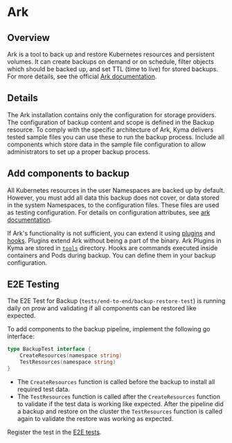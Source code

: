 # Ark

## Overview

Ark is a tool to back up and restore Kubernetes resources and persistent volumes. It can create backups on demand or on schedule, filter objects which should be backed up, and set TTL (time to live) for stored backups. For more details, see the official [Ark documentation](https://heptio.github.io/velero/v0.9.0/).

## Details

The Ark installation contains only the configuration for storage providers. The configuration of backup content and scope is defined in the Backup resource. To comply with the specific architecture of Ark, Kyma delivers tested sample files you can use these to run the backup process. Include all components which store data in the sample file configuration to allow administrators to set up a proper backup process.



## Add components to backup

All Kubernetes resources in the user Namespaces are backed up by default. However, you must add all data this backup does not cover, or data stored in the system Namespaces, to the configuration files. These files are used as testing configuration. For details on configuration attributes, see [ark documentation](https://github.com/heptio/velero/blob/master/docs/api-types/backup.md).

If Ark's functionality is not sufficient, you can extend it using [plugins](https://heptio.github.io/velero/v0.10.0/plugins) and [hooks](https://heptio.github.io/velero/v0.10.0/hooks). Plugins extend Ark without being a part of the binary. Ark Plugins in Kyma are stored in [`tools`](tools/ark-plugins) directory. Hooks are commands executed inside containers and Pods during backup. You can define them in your backup configuration.

## E2E Testing

The E2E Test for Backup (`tests/end-to-end/backup-restore-test`) is running daily on prow and validating if all components can be restored like expected.

To add components to the backup pipeline, implement the following go interface:

```go
type BackupTest interface {
    CreateResources(namespace string)
    TestResources(namespace string)
}
```

- The `CreateResources` function is called before the backup to install all required test data.
- The `TestResources` function is called after the `CreateResources` function to validate if the test data is working like expected. After the pipeline did a backup and restore on the cluster the `TestResources` function is called again to validate the restore was working as expected.

Register the test in the [E2E tests](../../../tests/end-to-end/backup-restore-test).